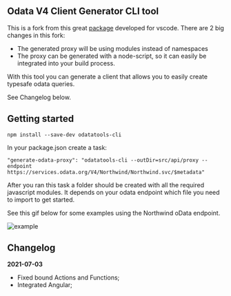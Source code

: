 ## Odata V4 Client Generator CLI tool 
This is a fork from this great [package](https://github.com/apazureck/odatatools) developed for vscode.
There are 2 big changes in this fork:
- The generated proxy will be using modules instead of namespaces
- The proxy can be generated with a node-script, so it can easily be integrated into your build process.

With this tool you can generate a client that allows you to easily create typesafe odata queries. 

See Changelog below.

## Getting started
`npm install --save-dev odatatools-cli`

In your package.json create a task:

`"generate-odata-proxy": "odatatools-cli --outDir=src/api/proxy --endpoint https://services.odata.org/V4/Northwind/Northwind.svc/$metadata"`

After you ran this task a folder should be created with all the required javascript modules. It depends on your odata endpoint which file you need to import to get started.

See this gif below for some examples using the Northwind oData endpoint.

![example](https://raw.githubusercontent.com/erwinsmit/odatatools/master/example.gif) 

## Changelog

**2021-07-03**
- Fixed bound Actions and Functions;
- Integrated Angular;